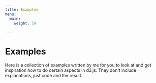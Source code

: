```yaml
---
title: Examples
menu:
  main:
    weight: 50

---
```

# Examples

Here is a collection of examples written by me for you to look at and get inspiration how to do certain aspects in d3.js. They don't include explanations, just code and the result.


